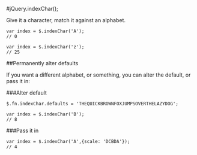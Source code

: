 #jQuery.indexChar();

Give it a character, match it against an alphabet.

    var index = $.indexChar('A');
    // 0

    var index = $.indexChar('z');
    // 25

##Permanently alter defaults

If you want a different alphabet, or something, you can alter the default, or pass it in:

###Alter default

    $.fn.indexChar.defaults = 'THEQUICKBROWNFOXJUMPSOVERTHELAZYDOG';

    var index = $.indexChar('B');
    // 8

###Pass it in

    var index = $.indexChar('A',{scale: 'DCBDA'});
    // 4

